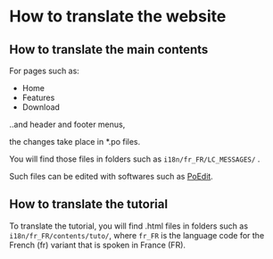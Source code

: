 How to translate the website
===

## How to translate the main contents

For pages such as:

- Home
- Features
- Download

..and header and footer menus, 

the changes take place in *.po files. 

You will find those files in folders such as `i18n/fr_FR/LC_MESSAGES/` .

Such files can be edited with softwares such as [PoEdit](https://poedit.net/).

## How to translate the tutorial

To translate the tutorial, you will find .html files in folders such as `i18n/fr_FR/contents/tuto/`, where `fr_FR` is the language code for the French (fr) variant that is spoken in France (FR).

